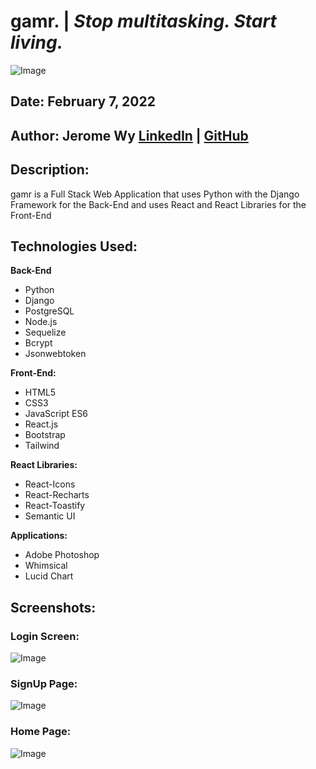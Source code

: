 # **gamr.** | _Stop multitasking. Start living._

![Image](https://i.imgur.com/yC3yFq7.png)

## **Date:** February 7, 2022

## **Author:** **Jerome Wy** [LinkedIn](https://www.linkedin.com/in/jerome-wy/) | [GitHub](https://github.com/jerome-wy)

## **Description:**
gamr is a Full Stack Web Application that uses Python with the Django Framework for the Back-End and uses React and React Libraries for the Front-End

## **Technologies Used:**

**Back-End**

- Python
- Django
- PostgreSQL
- Node.js
- Sequelize
- Bcrypt
- Jsonwebtoken

**Front-End:**

- HTML5
- CSS3
- JavaScript ES6
- React.js
- Bootstrap
- Tailwind

**React Libraries:**
- React-Icons       
- React-Recharts
- React-Toastify
- Semantic UI

**Applications:**
- Adobe Photoshop
- Whimsical
- Lucid Chart

## **Screenshots:**

### **Login Screen**:

![Image]()

### **SignUp Page**:


![Image]()

### **Home Page**:

![Image]()